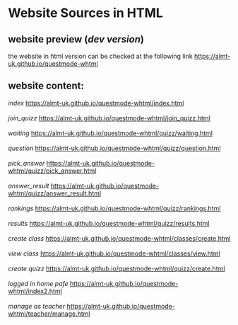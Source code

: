 # Website Sources in HTML

## website preview (*dev version*)
the website in html version can be checked at the following link
https://almt-uk.github.io/questmode-whtml


## website content:
*index*
https://almt-uk.github.io/questmode-whtml/index.html
<br><br>
*join_quizz*
https://almt-uk.github.io/questmode-whtml/join_quizz.html
<br><br>
*waiting*
https://almt-uk.github.io/questmode-whtml/quizz/waiting.html
<br><br>
*question*
https://almt-uk.github.io/questmode-whtml/quizz/question.html
<br><br>
*pick_answer*
https://almt-uk.github.io/questmode-whtml/quizz/pick_answer.html
<br><br>
*answer_result*
https://almt-uk.github.io/questmode-whtml/quizz/answer_result.html
<br><br>
*rankings*
https://almt-uk.github.io/questmode-whtml/quizz/rankings.html
<br><br>
*results*
https://almt-uk.github.io/questmode-whtml/quizz/results.html
<br><br>
*create class*
https://almt-uk.github.io/questmode-whtml/classes/create.html
<br><br>
*view class*
https://almt-uk.github.io/questmode-whtml/classes/view.html
<br><br>
*create quizz*
https://almt-uk.github.io/questmode-whtml/quizz/create.html
<br><br>
*logged in home pafe*
https://almt-uk.github.io/questmode-whtml/index2.html
<br><br>
*manage as teacher*
https://almt-uk.github.io/questmode-whtml/teacher/manage.html
